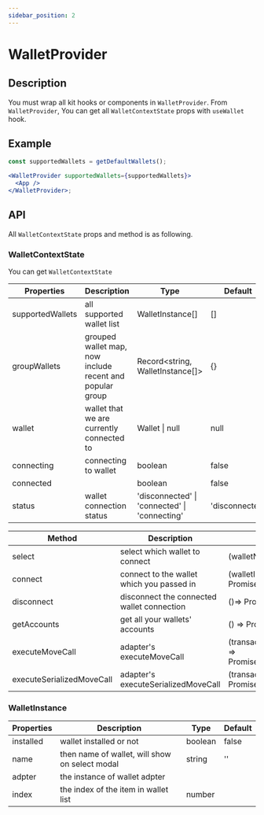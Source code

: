 ```yaml
---
sidebar_position: 2
---
```


# WalletProvider

## Description

You must wrap all kit hooks or components in `WalletProvider`.
From `WalletProvider`, You can get all `WalletContextState` props with `useWallet` hook.

## Example

```jsx
const supportedWallets = getDefaultWallets();

<WalletProvider supportedWallets={supportedWallets}>
  <App />
</WalletProvider>;
```

## API

All `WalletContextState` props and method is as following.

### WalletContextState

You can get `WalletContextState`

| Properties       | Description                                              | Type                                          | Default        |
| ---------------- | -------------------------------------------------------- | --------------------------------------------- | -------------- |
| supportedWallets | all supported wallet list                                | WalletInstance[]                              | []             |
| groupWallets     | grouped wallet map, now include recent and popular group | Record&lt;string, WalletInstance[]>           | {}             |
| wallet           | wallet that we are currently connected to                | Wallet \| null                                | null           |
| connecting       | connecting to wallet                                     | boolean                                       | false          |
| connected        |                                                          | boolean                                       | false          |
| status           | wallet connection status                                 | 'disconnected' \| 'connected' \| 'connecting' | 'disconnected' |

| Method                    | Description                                | Type                                                                     |
| ------------------------- | ------------------------------------------ | ------------------------------------------------------------------------ |
| select                    | select which wallet to connect             | (walletName: string)=> void                                              |
| connect                   | connect to the wallet which you passed in  | (walletInstance: WalletInstance) => Promise&lt;void>                     |
| disconnect                | disconnect the connected wallet connection | ()=> Promise&lt;void>                                                    |
| getAccounts               | get all your wallets' accounts             | () => Promise&lt;SuiAddress[]>                                           |
| executeMoveCall           | adapter's executeMoveCall                  | (transaction: MoveCallTransaction) => Promise&lt;SuiTransactionResponse> |
| executeSerializedMoveCall | adapter's executeSerializedMoveCall        | (transactionBytes: Uint8Array) => Promise&lt;SuiTransactionResponse>     |

### WalletInstance

| Properties | Description                                    | Type    | Default |
| ---------- | ---------------------------------------------- | ------- | ------- |
| installed  | wallet installed or not                        | boolean | false   |
| name       | then name of wallet, will show on select modal | string  | ''      |
| adpter     | the instance of wallet adpter                  |         |         |
| index      | the index of the item in wallet list           | number  |         |
